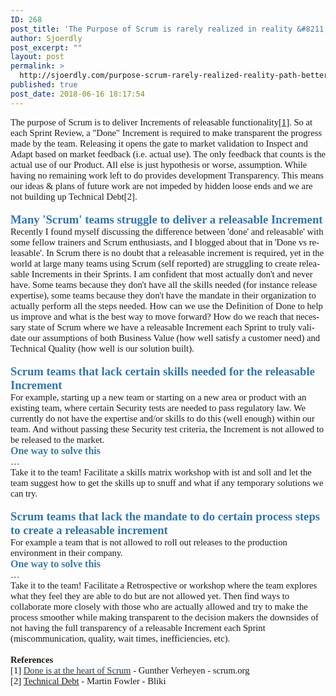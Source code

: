 ```yaml
---
ID: 268
post_title: 'The Purpose of Scrum is rarely realized in reality &#8211; a path to better feedback'
author: Sjoerdly
post_excerpt: ""
layout: post
permalink: >
  http://sjoerdly.com/purpose-scrum-rarely-realized-reality-path-better-feedback/
published: true
post_date: 2018-06-16 18:17:54
---
```

<p style="margin: 0in; font-family: Calibri; font-size: 11.0pt;">The purpose of Scrum is to deliver Increments of releasable functionality[<a href="https://www.scrum.org/resources/blog/done-heart-scrum">1</a>]. So at each Sprint Review, a "Done" Increment is required to make transparent the progress made by the team. Releasing it opens the gate to market validation to Inspect and Adapt based on market feedback (i.e. actual use). The only feedback that counts is the actual use of our Product. All else is just hypothesis or worse, assumption. While having no remaining work left to do provides development Transparency. This means our ideas &amp; plans of future work are not impeded by hidden loose ends and we are not building up Technical Debt[2].</p>
&nbsp;
<h3 lang="nl" style="margin: 0in; font-family: Calibri; font-size: 14.0pt; color: #2e75b5;">Many 'Scrum' teams struggle to deliver a releasable Increment</h3>
<p style="margin: 0in; font-family: Calibri; font-size: 11.0pt;"><span lang="nl">Recently I found myself discussing the difference between 'done' and releasable' with some fellow trainers and Scrum enthusiasts, and I blogged about that in 'Done vs releasable'. In Scrum there is no doubt that a releasable increment is required, yet in the world at large many teams using Scrum (self reported) are struggling to create releasable Increments in their Sprints.</span><span lang="en-US"> I am confident that most actually don't and never have. Some teams because they don't have all the skills needed (for instance release expertise), some teams because they don't have the mandate in their organization to actually perform all the steps needed. How can we use the Definition of Done to help us improve and what is the best way to move forward? How do we reach that necessary state of Scrum where we have a releasable Increment each Sprint to truly validate our assumptions of both Business Value (how well satisfy a customer need) and Technical Quality (how well is our solution built). </span></p>
&nbsp;
<h3 style="margin: 0in; font-family: Calibri; font-size: 14.0pt; color: #2e75b5;">Scrum teams that lack certain skills needed for the releasable Increment</h3>
<p style="margin: 0in; font-family: Calibri; font-size: 11.0pt;">For example, starting up a new team or starting on a new area or product with an existing team, where certain Security tests are needed to pass regulatory law. We currently do not have the expertise and/or skills to do this (well enough) within our team. And without passing these Security test criteria, the Increment is not allowed to be released to the market.</p>

<h4 style="margin: 0in; font-family: Calibri; font-size: 12.0pt; color: #377bac;">One way to solve this</h4>
<p style="margin: 0in; font-family: Calibri; font-size: 11.0pt;">…</p>
<p style="margin: 0in; font-family: Calibri; font-size: 11.0pt;">Take it to the team! Facilitate a skills matrix workshop with ist and soll and let the team suggest how to get the skills up to snuff and what if any temporary solutions we can try.</p>
&nbsp;
<h3 style="margin: 0in; font-family: Calibri; font-size: 14.0pt; color: #2e75b5;">Scrum teams that lack the mandate to do certain process steps to create a releasable increment</h3>
<p style="margin: 0in; font-family: Calibri; font-size: 11.0pt;">For example a team that is not allowed to roll out releases to the production environment in their company.</p>

<h4 style="margin: 0in; font-family: Calibri; font-size: 12.0pt; color: #377bac;">One way to solve this</h4>
<p style="margin: 0in; font-family: Calibri; font-size: 11.0pt;">…</p>
<p style="margin: 0in; font-family: Calibri; font-size: 11.0pt;">Take it to the team! Facilitate a Retrospective or workshop where the team explores what they feel they are able to do but are not allowed yet. Then find ways to collaborate more closely with those who are actually allowed and try to make the process smoother while making transparent to the decision makers the downsides of not having the full transparency of a releasable Increment each Sprint (miscommunication, quality, wait times, inefficiencies, etc).</p>
&nbsp;
<h3 lang="nl" style="margin: 0in; font-family: Calibri; font-size: 11.0pt;">References</h3>
<p style="margin: 0in; font-family: Calibri; font-size: 11.0pt;"><span lang="nl">[1] </span><a href="https://www.scrum.org/resources/blog/done-heart-scrum"><span lang="en-US" style="color: #263b4f;">Done is at the heart of Scrum</span></a><span lang="nl"> - </span><span lang="en-US">Gunther Verheyen - </span><span lang="nl">scrum.org</span></p>
<p style="margin: 0in; font-family: Calibri; font-size: 11.0pt;"><span lang="nl">[2] </span><a href="https://www.martinfowler.com/bliki/TechnicalDebt.html"><span lang="en-US">Technical Debt</span></a><span lang="nl"> - Martin Fowler - Bliki</span></p>